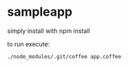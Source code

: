 sampleapp
=========

simply install with npm install

to run execute:

	./node_modules/.git/coffee app.coffee